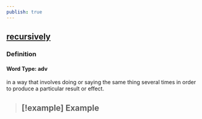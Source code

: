 ```yaml
---
publish: true
---
```


## [recursively](https://dictionary.cambridge.org/dictionary/english/recursively)

### Definition
#### Word Type: adv
in a way that involves doing or saying the same thing several times in order to produce a particular result or effect.

>[!example] Example
> - 
